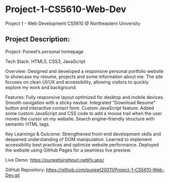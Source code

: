 # Project-1-CS5610-Web-Dev
Project 1 - Web Development CS5610 @ Northeastern University 

## **Project Description:**

Project: Puneet’s personal homepage

Tech Stack: HTML5, CSS3, JavaScript

Overview: Designed and developed a responsive personal portfolio website to showcase my resume, projects and some information about me. The site focuses on clean UI/UX and accessibility, allowing visitors to quickly explore my work and background.

Features:
Fully responsive layout optimized for desktop and mobile devices.
Smooth navigation with a sticky navbar.
Integrated "Download Resume" button and interactive contact form.
Custom JavaScript feature: Added some custom JavaScript and CSS code to add a mouse trail when the user moves the cursor on my website. 
Search engine–friendly structure with semantic HTML tags.

Key Learnings & Outcome:
Strengthened front-end development skills and deepened understanding of DOM manipulation.
Learned to implement accessibility best practices and optimize website performance.
Deployed the website using GitHub Pages for a seamless live preview.

Live Demo: https://puneetsinghpuri.netlify.app/

GitHub Repository: https://github.com/puneet20011/Project-1-CS5610-Web-Dev.git

